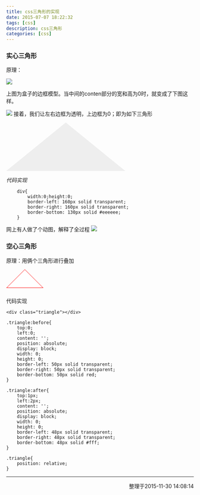 ```yaml
---
title: css三角形的实现
date: 2015-07-07 18:22:32
tags: [css]
description: css三角形
categories: [css]
---
```


### 实心三角形
原理：

![](/images/201511/1.jpg)
<!-- more -->

上图为盒子的边框模型。当中间的conten部分的宽和高为0时，就变成了下图这样。

![](/images/201511/2.jpg)
接着，我们让左右边框为透明，上边框为0；即为如下三角形
<div style="width:0;height:0;border-left: 160px solid 
            transparent;border-right: 160px solid transparent;
			border-bottom: 130px solid #eeeeee;">
			</div>

_代码实现_

		div{
			width:0;height:0;
			border-left: 160px solid transparent;
            border-right: 160px solid transparent;
			border-bottom: 130px solid #eeeeee;
		}
	



网上有人做了个动图，解释了全过程
![](/images/201511/2.gif)


### 空心三角形

原理：用俩个三角形进行叠加
<style>
	.triangle:before{
	        top:0;
	        left:0;
	        content: '';
	        position: absolute;
	        display: block;
	        width: 0;
	        height: 0;
	        border-left: 50px solid transparent;
	        border-right: 50px solid transparent;
	        border-bottom: 50px solid red;
	    }
	    .triangle:after{
	        top:1px;
	        left:2px;
	        content: '';
	        position: absolute;
	        display: block;
	        width: 0;
	        height: 0;
	        border-left: 48px solid transparent;
	        border-right: 48px solid transparent;
	        border-bottom: 48px solid #fff;
	    }
	    .triangle{
	        position: relative;
	        height: 60px;
	    }
</style>

<div class="triangle"></div>

	
代码实现

	<div class="triangle"></div>

	.triangle:before{
        top:0;
        left:0;
        content: '';
        position: absolute;
        display: block;
        width: 0;
        height: 0;
        border-left: 50px solid transparent;
        border-right: 50px solid transparent;
        border-bottom: 50px solid red;
    }

    .triangle:after{
        top:1px;
        left:2px;
        content: '';
        position: absolute;
        display: block;
        width: 0;
        height: 0;
        border-left: 48px solid transparent;
        border-right: 48px solid transparent;
        border-bottom: 48px solid #fff;
    }

    .triangle{
        position: relative;
    }
	

---
<p style="text-align:right">整理于2015-11-30 14:08:14</p>
